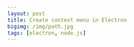 ```yaml
---
layout: post
title: Create context menu in Electron
bigimg: /img/path.jpg
tags: [electron, node.js]
---
```


